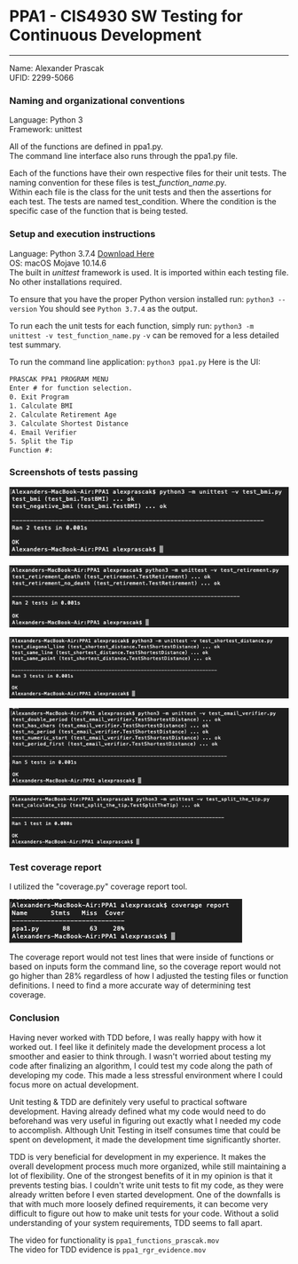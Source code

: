 # PPA1 - CIS4930 SW Testing for Continuous Development
***
Name: Alexander Prascak  
UFID: 2299-5066

### Naming and organizational conventions
Language: Python 3  
Framework: unittest  
  
All of the functions are defined in ppa1.py.  
The command line interface also runs through the ppa1.py file.  
  
Each of the functions have their own respective files for their unit tests. The naming convention for these files is test_*function_name*.py.  
Within each file is the class for the unit tests and then the assertions for each test. The tests are named test_condition. Where the condition is the specific case of the function that is being tested.

### Setup and execution instructions
Language: Python 3.7.4 [Download Here](https://www.python.org/downloads/)  
OS: macOS Mojave 10.14.6  
The built in *unittest* framework is used. It is imported within each testing file. No other installations required.
  
To ensure that you have the proper Python version installed run: `python3 --version`
You should see `Python 3.7.4` as the output.

To run each the unit tests for each function, simply run: `python3 -m unittest -v test_function_name.py`
`-v` can be removed for a less detailed test summary.
  
To run the command line application: `python3 ppa1.py`
Here is the UI:
```
PRASCAK PPA1 PROGRAM MENU
Enter # for function selection.
0. Exit Program
1. Calculate BMI
2. Calculate Retirement Age
3. Calculate Shortest Distance
4. Email Verifier
5. Split the Tip
Function #: 
```

### Screenshots of tests passing
![BMI Testing](https://github.com/APrascak/PPA1/blob/master/screenshots/test_bmi_ss.png?raw=true)
  
![Retirement Testing](https://github.com/APrascak/PPA1/blob/master/screenshots/test_retirement_ss.png?raw=true)
  
![Shortest Distance Testing](https://github.com/APrascak/PPA1/blob/master/screenshots/test_shortest_distance_ss.png?raw=true)
  
![Email Verifier Testing](https://github.com/APrascak/PPA1/blob/master/screenshots/test_email_verifier_ss.png?raw=true)
  
![Split Testing](https://github.com/APrascak/PPA1/blob/master/screenshots/test_calculator_tip_ss.png?raw=true)

### Test coverage report
I utilized the "coverage.py" coverage report tool.
  
![Coverage report](https://github.com/APrascak/PPA1/blob/master/screenshots/Screen%20Shot%202019-09-10%20at%2010.24.06%20PM.png?raw=true)
  
The coverage report would not test lines that were inside of functions or based on inputs form the command line, so the coverage report would not go higher than 28% regardless of how I adjusted the testing files or function definitions. I need to find a more accurate way of determining test coverage.


### Conclusion
Having never worked with TDD before, I was really happy with how it worked out. I feel like it definitely made the development process a lot smoother and easier to think through. I wasn't worried about testing my code after finalizing an algorithm, I could test my code along the path of developing my code. This made a less stressful environment where I could focus more on actual development.  
  
Unit testing & TDD are definitely very useful to practical software development. Having already defined what my code would need to do beforehand was very useful in figuring out exactly what I needed my code to accomplish. Although Unit Testing in itself consumes time that could be spent on development, it made the development time significantly shorter.  
  
TDD is very beneficial for development in my experience. It makes the overall development process much more organized, while still maintaining a lot of flexibility. One of the strongest benefits of it in my opinion is that it prevents testing bias. I couldn't write unit tests to fit my code, as they were already written before I even started development. One of the downfalls is that with much more loosely defined requirements, it can become very difficult to figure out how to make unit tests for your code. Without a solid understanding of your system requirements, TDD seems to fall apart.
  
The video for functionality is `ppa1_functions_prascak.mov`  
The video for TDD evidence is `ppa1_rgr_evidence.mov`